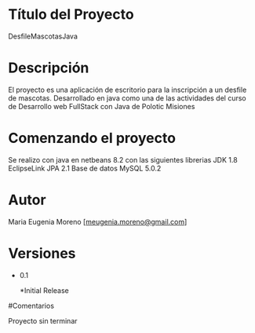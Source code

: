 # Título del Proyecto
DesfileMascotasJava

# Descripción

El proyecto es una aplicación de escritorio para la inscripción a un desfile de mascotas.
Desarrollado en java como una de las actividades del curso de Desarrollo web FullStack con Java de Polotic Misiones

# Comenzando el proyecto

Se realizo con java en netbeans 8.2 con las siguientes librerias
JDK 1.8
EclipseLink JPA 2.1
Base de datos MySQL 5.0.2


# Autor
Maria Eugenia Moreno
[meugenia.moreno@gmail.com]

# Versiones
* 0.1
  
  *Initial Release

#Comentarios

Proyecto sin terminar
